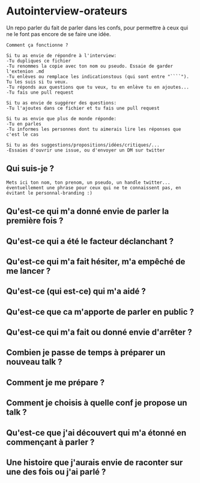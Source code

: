 # Autointerview-orateurs
Un repo parler du fait de parler dans les confs, pour permettre à ceux qui ne le font pas encore de se faire une idée.

```
Comment ça fonctionne ?

Si tu as envie de répondre à l'interview:
-Tu dupliques ce fichier
-Tu renommes la copie avec ton nom ou pseudo. Essaie de garder l'extenion .md
-Tu enlèves ou remplace les indicationstous (qui sont entre "````"). Tu les suis si tu veux.
-Tu réponds aux questions que tu veux, tu en enlève tu en ajoutes...
-Tu fais une pull request

Si tu as envie de suggérer des questions:
-Tu l'ajoutes dans ce fichier et tu fais une pull request

Si tu as envie que plus de monde réponde:
-Tu en parles
-Tu informes les personnes dont tu aimerais lire les réponses que c'est le cas

Si tu as des suggestions/propositions/idées/critiques/...
-Essaies d'ouvrir une issue, ou d'envoyer un DM sur twitter
```

## Qui suis-je ?

```
Mets ici ton nom, ton prenom, un pseudo, un handle twitter... éventuellement une phrase pour ceux qui ne te connaissent pas, en évitant le personnal-branding :)
```

## Qu'est-ce qui m'a donné envie de parler la première fois ?

## Qu'est-ce qui a été le facteur déclanchant ?

## Qu'est-ce qui m'a fait hésiter, m'a empêché de me lancer ?

## Qu'est-ce (qui est-ce) qui m'a aidé ?

## Qu'est-ce que ca m'apporte de parler en public ?

## Qu'est-ce qui m'a fait ou donné envie d'arrêter ? 

## Combien je passe de temps à préparer un nouveau talk ?

## Comment je me prépare ?

## Comment je choisis à quelle conf je propose un talk ?

## Qu'est-ce que j'ai découvert qui m'a étonné en commençant à parler ?

## Une histoire que j'aurais envie de raconter sur une des fois ou j'ai parlé ?
